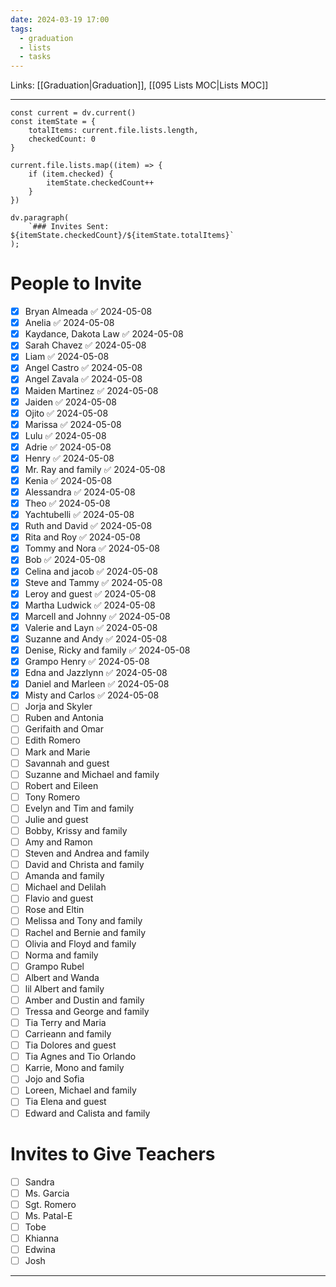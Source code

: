 ```yaml
---
date: 2024-03-19 17:00
tags:
  - graduation
  - lists
  - tasks
---
```

Links: [[Graduation|Graduation]], [[095 Lists MOC|Lists MOC]]
___
```dataviewjs
const current = dv.current()
const itemState = {
	totalItems: current.file.lists.length,
	checkedCount: 0
}

current.file.lists.map((item) => {
	if (item.checked) {
		itemState.checkedCount++
	}
})

dv.paragraph(
	`### Invites Sent: ${itemState.checkedCount}/${itemState.totalItems}`
);
```
# People to Invite
- [x] Bryan Almeada ✅ 2024-05-08
- [x] Anelia ✅ 2024-05-08
- [x] Kaydance, Dakota Law ✅ 2024-05-08
- [x] Sarah Chavez ✅ 2024-05-08
- [x] Liam ✅ 2024-05-08
- [x] Angel Castro ✅ 2024-05-08
- [x] Angel Zavala ✅ 2024-05-08
- [x] Maiden Martinez ✅ 2024-05-08
- [x] Jaiden ✅ 2024-05-08
- [x] Ojito ✅ 2024-05-08
- [x] Marissa ✅ 2024-05-08
- [x] Lulu ✅ 2024-05-08
- [x] Adrie ✅ 2024-05-08
- [x] Henry ✅ 2024-05-08
- [x] Mr. Ray and family ✅ 2024-05-08
- [x] Kenia ✅ 2024-05-08
- [x] Alessandra ✅ 2024-05-08
- [x] Theo ✅ 2024-05-08
- [x] Yachtubelli ✅ 2024-05-08
- [x] Ruth and David ✅ 2024-05-08
- [x] Rita and Roy ✅ 2024-05-08
- [x] Tommy and Nora ✅ 2024-05-08
- [x] Bob ✅ 2024-05-08
- [x] Celina and jacob ✅ 2024-05-08
- [x] Steve and Tammy ✅ 2024-05-08
- [x] Leroy and guest ✅ 2024-05-08
- [x] Martha Ludwick ✅ 2024-05-08
- [x] Marcell and Johnny ✅ 2024-05-08
- [x] Valerie and Layn ✅ 2024-05-08
- [x] Suzanne and Andy ✅ 2024-05-08
- [x] Denise, Ricky and family ✅ 2024-05-08
- [x] Grampo Henry ✅ 2024-05-08
- [x] Edna and Jazzlynn ✅ 2024-05-08
- [x] Daniel and Marleen ✅ 2024-05-08
- [x] Misty and Carlos ✅ 2024-05-08
- [ ] Jorja and Skyler
- [ ] Ruben and Antonia
- [ ] Gerifaith and Omar
- [ ] Edith Romero
- [ ] Mark and Marie
- [ ] Savannah and guest
- [ ] Suzanne and Michael and family
- [ ] Robert and Eileen
- [ ] Tony Romero
- [ ] Evelyn and Tim and family
- [ ] Julie and guest
- [ ] Bobby, Krissy and family
- [ ] Amy and Ramon
- [ ] Steven and Andrea and family
- [ ] David and Christa and family
- [ ] Amanda and family
- [ ] Michael and Delilah
- [ ] Flavio and guest
- [ ] Rose and Eltin
- [ ] Melissa and Tony and family
- [ ] Rachel and Bernie and family
- [ ] Olivia and Floyd and family
- [ ] Norma and family
- [ ] Grampo Rubel
- [ ] Albert and Wanda
- [ ] lil Albert and family
- [ ] Amber and Dustin and family
- [ ] Tressa and George and family
- [ ] Tia Terry and Maria
- [ ] Carrieann and family
- [ ] Tia Dolores and guest
- [ ] Tia Agnes and Tio Orlando
- [ ] Karrie, Mono and family
- [ ] Jojo and Sofia
- [ ] Loreen, Michael and family
- [ ] Tia Elena and guest
- [ ] Edward and Calista and family
# Invites to Give Teachers
- [ ] Sandra
- [ ] Ms. Garcia
- [ ] Sgt. Romero
- [ ] Ms. Patal-E
- [ ] Tobe
- [ ] Khianna
- [ ] Edwina
- [ ] Josh

---
